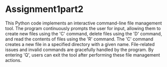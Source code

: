 # Assignment1part2
This Python code implements an interactive command-line file management tool. The program continuously prompts the user for input, allowing them to create new files using the 'C' command, delete files using the 'D' command, and read the contents of files using the 'R' command. The 'C' command creates a new file in a specified directory with a given name.  File-related issues and invalid commands are gracefully handled by the program. By entering 'Q', users can exit the tool after performing these file management actions. 
